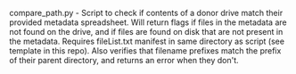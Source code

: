 compare_path.py - Script to check if contents of a donor drive match their provided metadata spreadsheet. Will return flags if files in the metadata are not found on the drive, and if files are found on disk that are not present in the metadata. Requires fileList.txt manifest in same directory as script (see template in this repo).  Also verifies that filename prefixes match the prefix of their parent directory, and returns an error when they don't.
